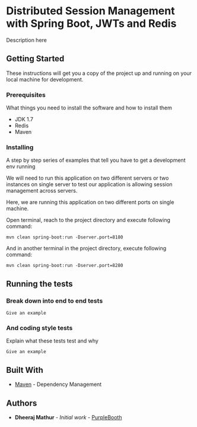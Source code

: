 # Distributed Session Management with Spring Boot, JWTs and Redis

Description here

## Getting Started

These instructions will get you a copy of the project up and running on your local machine for development.

### Prerequisites

What things you need to install the software and how to install them
- JDK 1.7
- Redis
- Maven

### Installing

A step by step series of examples that tell you have to get a development env running

We will need to run this application on two different servers or two instances on single server to test our application is allowing session management across servers.

Here, we are running this application on two different ports on single machine.

Open terminal, reach to the project directory and execute following command:

```
mvn clean spring-boot:run -Dserver.port=8180
```

And in another terminal in the project directory, execute following command:

```
mvn clean spring-boot:run -Dserver.port=8280
```

## Running the tests


### Break down into end to end tests


```
Give an example
```

### And coding style tests

Explain what these tests test and why

```
Give an example
```

## Built With

* [Maven](https://maven.apache.org/) - Dependency Management

## Authors

* **Dheeraj Mathur** - *Initial work* - [PurpleBooth](https://github.com/dheerajmathur91)

